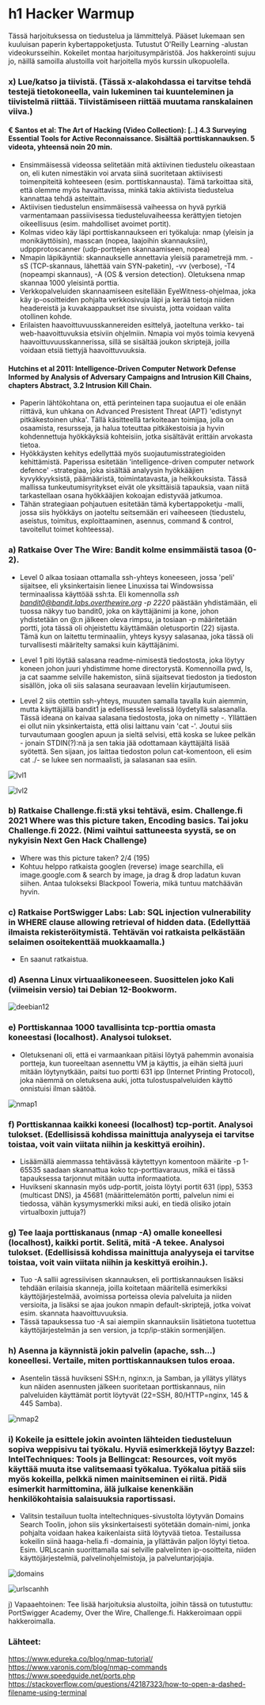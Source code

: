 # h1 Hacker Warmup

Tässä harjoituksessa on tiedustelua ja lämmittelyä. Pääset lukemaan sen kuuluisan paperin kybertappoketjusta. Tutustut O'Reilly Learning -alustan videokursseihin. Kokeilet montaa harjoitusympäristöä. Jos hakkerointi sujuu jo, näillä samoilla alustoilla voit harjoitella myös kurssin ulkopuolella.

### x) Lue/katso ja tiivistä. (Tässä x-alakohdassa ei tarvitse tehdä testejä tietokoneella, vain lukeminen tai kuunteleminen ja tiivistelmä riittää. Tiivistämiseen riittää muutama ranskalainen viiva.)

#### € Santos et al: The Art of Hacking (Video Collection): [..] 4.3 Surveying Essential Tools for Active Reconnaissance. Sisältää porttiskannauksen. 5 videota, yhteensä noin 20 min.
- Ensimmäisessä videossa selitetään mitä aktiivinen tiedustelu oikeastaan on, eli kuten nimestäkin voi arvata siinä suoritetaan aktiivisesti toimenpiteitä kohteeseen (esim. porttiskannausta). Tämä tarkoittaa sitä, että olemme myös havaittavissa, minkä takia aktiivista tiedustelua kannattaa tehdä asteittain.
- Aktiivisen tiedustelun ensimmäisessä vaiheessa on hyvä pyrkiä varmentamaan passiivisessa tiedusteluvaiheessa kerättyjen tietojen oikeellisuus (esim. mahdolliset avoimet portit).
- Kolmas video käy läpi porttiskannaukseen eri työkaluja: nmap (yleisin ja monikäyttöisin), masscan (nopea, laajoihin skannauksiin), udppprotoscanner (udp-porttejen skannaamiseen, nopea)
- Nmapin läpikäyntiä: skannaukselle annettavia yleisiä parametrejä mm. -sS (TCP-skannaus, lähettää vain SYN-paketin), -vv (verbose), -T4 (nopeampi skannaus), -A (OS & version detection). Oletuksena nmap skannaa 1000 yleisintä porttia.
- Verkkopalveluiden skannaamiseen esitellään EyeWitness-ohjelmaa, joka käy ip-osoitteiden pohjalta verkkosivuja läpi ja kerää tietoja niiden headereistä ja kuvakaappaukset itse sivuista, jotta voidaan valita otollinen kohde.
- Erilaisten haavoittuvuusskannereiden esittelyä, jaoteltuna verkko- tai web-haavoittuvuksia etsiviin ohjelmiin. Nmapia voi myös toimia kevyenä haavoittuvuusskannerissa, sillä se sisältää joukon skriptejä, joilla voidaan etsiä tiettyjä haavoittuvuuksia.
#### Hutchins et al 2011: Intelligence-Driven Computer Network Defense Informed by Analysis of Adversary Campaigns and Intrusion Kill Chains, chapters Abstract, 3.2 Intrusion Kill Chain.

- Paperin lähtökohtana on, että perinteinen tapa suojautua ei ole enään riittävä, kun uhkana on Advanced Presistent Threat (APT) 'edistynyt pitkäkestoinen uhka'. Tällä käsitteellä tarkoiteaan toimijaa, jolla on osaamista, resursseja, ja halua toteuttaa pitkäkestoisia ja hyvin kohdennettuja hyökkäyksiä kohteisiin, jotka sisältävät erittäin arvokasta tietoa.
- Hyökkäysten kehitys edellyttää myös suojautumisstrategioiden kehittämistä. Paperissa esitetään 'intelligence-driven computer network defence' -strategiaa, joka sisältää analyysin hyökkääjien kyvykkyyksistä, päämääristä, toimintatavasta, ja heikkouksista. Tässä mallissa tunkeutumisyritykset eivät ole yksittäisiä tapauksia, vaan niitä tarkastellaan osana hyökkääjien kokoajan edistyvää jatkumoa.
- Tähän strategiaan pohjautuen esitetään tämä kybertappoketju -malli, jossa siis hyökkäys on jaoteltu seitsemään eri vaiheeseen (tiedustelu, aseistus, toimitus, exploittaaminen, asennus, command & control, tavoitellut toimet kohteessa).
  
### a) Ratkaise Over The Wire: Bandit kolme ensimmäistä tasoa (0-2).

- Level 0 alkaa tosiaan ottamalla ssh-yhteys koneeseen, jossa 'peli' sijaitsee, eli yksinkertaisin lienee Linuxissa tai Windowsissa terminaalissa käyttöää ssh:ta. Eli komennolla *ssh bandit0@bandit.labs.overthewire.org -p 2220* päästään yhdistämään, eli tuossa
näkyy tuo bandit0, joka on käyttäjänimi ja kone, johon yhdistetään on @:n jälkeen oleva rimpsu, ja tosiaan -p määritetään portti, jota tässä oli ohjeistettu käyttämään oletusportin (22) sijasta. Tämä kun on laitettu terminaaliin, yhteys kysyy salasanaa, joka tässä oli turvallisesti määritelty samaksi kuin käyttäjänimi.

- Level 1 piti löytää salasana readme-nimisestä tiedostosta, joka löytyy koneen johon juuri yhdistimme home directorystä. Komennoilla pwd, ls, ja cat saamme selville hakemiston, siinä sijaitsevat tiedoston ja tiedoston sisällön, joka oli siis salasana seuraavaan leveliin kirjautumiseen.

- Level 2 siis otettiin ssh-yhteys, muuuten samalla tavalla kuin aiemmin, mutta käyttäjällä bandit1 ja edellisessä levelissä löydetyllä salasanalla. Tässä ideana on kaivaa salasana tiedostosta, joka on nimetty -. Yllättäen ei ollut niin yksinkertaista, että olisi laittanu vain 'cat -'. Joutui siis turvautumaan googlen apuun ja sieltä selvisi, että koska se lukee pelkän - jonain STDIN(?):nä ja sen takia jää odottamaan käyttäjältä lisää syötettä. Sen sijaan, jos laittaa tiedoston polun cat-komentoon, eli esim cat ./- se lukee sen normaalisti, ja salasanan saa esiin.

![lvl1](https://github.com/vilppuuu/tunkeutumistestaus/assets/103587907/18769ff3-8bfc-46a1-a631-3a96a783724d)

![lvl2](https://github.com/vilppuuu/tunkeutumistestaus/assets/103587907/83e2b05f-8cde-4493-897c-0001b07b6adb)

### b) Ratkaise Challenge.fi:stä yksi tehtävä, esim. Challenge.fi 2021 Where was this picture taken, Encoding basics. Tai joku Challenge.fi 2022. (Nimi vaihtui sattuneesta syystä, se on nykyisin Next Gen Hack Challenge)
-  Where was this picture taken? 2/4 (195)
-  Kohtuu helppo ratkaista googlen (reverse) image searchilla, eli image.google.com & search by image, ja drag & drop ladatun kuvan siihen. Antaa tulokseksi Blackpool Toweria, mikä tuntuu matchäävän hyvin.

### c) Ratkaise PortSwigger Labs: Lab: SQL injection vulnerability in WHERE clause allowing retrieval of hidden data. (Edellyttää ilmaista rekisteröitymistä. Tehtävän voi ratkaista pelkästään selaimen osoitekenttää muokkaamalla.)
- En saanut ratkaistua.
### d) Asenna Linux virtuaalikoneeseen. Suosittelen joko Kali (viimeisin versio) tai Debian 12-Bookworm.

![deebian12](https://github.com/vilppuuu/tunkeutumistestaus/assets/103587907/eb70155d-a047-4053-a9e9-8527ec014653)

### e) Porttiskannaa 1000 tavallisinta tcp-porttia omasta koneestasi (localhost). Analysoi tulokset.
- Oletuksenani oli, että ei varmaankaan pitäisi löytyä pahemmin avonaisia portteja, kun tuoreeltaan asennettu VM ja käyttis, ja eihän sieltä juuri mitään löytynytkään, paitsi tuo portti 631 ipp (Internet Printing Protocol), joka näemmä on oletuksena auki, jotta tulostuspalveluiden käyttö onnistuisi ilman säätöä.
  
![nmap1](https://github.com/vilppuuu/tunkeutumistestaus/assets/103587907/72bf3932-135b-4fc3-b1e9-2f952b1ae414)


### f) Porttiskannaa kaikki koneesi (localhost) tcp-portit. Analysoi tulokset. (Edellisissä kohdissa mainittuja analyyseja ei tarvitse toistaa, voit vain viitata niihin ja keskittyä eroihin).
- Lisäämällä aiemmassa tehtävässä käytettyyn komentoon määrite -p 1-65535 saadaan skannattua koko tcp-porttiavarauus, mikä ei tässä tapauksessa tarjonnut mitään uutta informaatiota.
- Huvikseni skannasin myös udp-portit, joista löytyi portit 631 (ipp), 5353 (multicast DNS), ja 45681 (määrittelemätön portti, palvelun nimi ei tiedossa, vähän kysymysmerkki miksi auki, en tiedä olisiko jotain virtualboxin juttuja?)
  
### g) Tee laaja porttiskanaus (nmap -A) omalle koneellesi (localhost), kaikki portit. Selitä, mitä -A tekee. Analysoi tulokset. (Edellisissä kohdissa mainittuja analyyseja ei tarvitse toistaa, voit vain viitata niihin ja keskittyä eroihin.).
- Tuo -A sallii agressiivisen skannauksen, eli porttiskannauksen lisäksi tehdään erilaisia skanneja, joilla koitetaan määritellä esimerkiksi käyttöjärjestelmää, avoimissa porteissa olevia palveluita ja niiden versioita, ja lisäksi se ajaa joukon nmapin default-skriptejä, jotka voivat esim. skannata haavoittuvuuksia.
- Tässä tapauksessa tuo -A sai aiempiin skannauksiin lisätietona tuotettua käyttöjärjestelmän ja sen version, ja tcp/ip-stäkin sormenjäljen.
### h) Asenna ja käynnistä jokin palvelin (apache, ssh...) koneellesi. Vertaile, miten porttiskannauksen tulos eroaa.
- Asentelin tässä huvikseni SSH:n, nginx:n, ja Samban, ja yllätys yllätys kun näiden asennusten jälkeen suoritetaan porttiskannaus, niin palveluiden käyttämät portit löytyvät (22=SSH, 80/HTTP=nginx, 145 & 445 Samba).

 ![nmap2](https://github.com/vilppuuu/tunkeutumistestaus/assets/103587907/4172ad71-fb8e-4b74-9802-03a3ea392ace)

### i) Kokeile ja esittele jokin avointen lähteiden tiedusteluun sopiva weppisivu tai työkalu. Hyviä esimerkkejä löytyy Bazzel: IntelTechniques: Tools ja Bellingcat: Resources, voit myös käyttää muuta itse valitsemaasi työkalua. Työkalua pitää siis myös kokeilla, pelkkä nimen mainitseminen ei riitä. Pidä esimerkit harmittomina, älä julkaise kenenkään henkilökohtaisia salaisuuksia raportissasi.
- Valitsin testailuun tuolta inteltechniques-sivustolta löytyvän Domains Search Toolin, johon siis yksinkertaisesti syötetään domain-nimi, jonka pohjalta voidaan hakea kaikenlaista siitä löytyvää tietoa. Testailussa kokeilin siinä haaga-helia.fi -domainia, ja yllättävän paljon löytyi tietoa. Esim. URLscanin suorittamalla sai selville palvelinten ip-osoitteita, niiden käyttöjärjestelmiä, palvelinohjelmistoja, ja palveluntarjojajia.

![domains](https://github.com/vilppuuu/tunkeutumistestaus/assets/103587907/86f266cb-a54b-425c-a1e8-5e8a4541a0a7)

![urlscanhh](https://github.com/vilppuuu/tunkeutumistestaus/assets/103587907/5577c433-95e9-4f3f-ab71-ad6269ce3db5)

  

j) Vapaaehtoinen: Tee lisää harjoituksia alustoilta, joihin tässä on tutustuttu: PortSwigger Academy, Over the Wire, Challenge.fi. Hakkeroimaan oppii hakkeroimalla.

### Lähteet:

https://www.edureka.co/blog/nmap-tutorial/
https://www.varonis.com/blog/nmap-commands
https://www.speedguide.net/ports.php
https://stackoverflow.com/questions/42187323/how-to-open-a-dashed-filename-using-terminal

